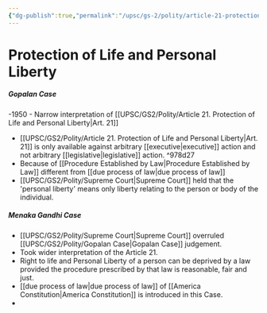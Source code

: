 ```yaml
---
{"dg-publish":true,"permalink":"/upsc/gs-2/polity/article-21-protection-of-life-and-personal-liberty/","dgHomeLink":true,"dgPassFrontmatter":false}
---
```


# Protection of Life and Personal Liberty
 
<div class="transclusion internal-embed is-loaded"><div class="markdown-embed">

<div class="markdown-embed-title">



</div>


##### Gopalan Case
-1950 - Narrow interpretation of [[UPSC/GS2/Polity/Article 21. Protection of Life and Personal Liberty|Art. 21]]
-  [[UPSC/GS2/Polity/Article 21. Protection of Life and Personal Liberty|Art. 21]] is only available against arbitrary [[executive|executive]] action and not arbitrary [[legislative|legislative]] action.  ^978d27
- Because of [[Procedure Established by Law|Procedure Established by Law]] different from [[due process of law|due process of law]]
- [[UPSC/GS2/Polity/Supreme Court|Supreme Court]] held that the 'personal liberty' means only liberty relating to the person or body of the individual. 

</div></div>

	

<div class="transclusion internal-embed is-loaded"><div class="markdown-embed">

<div class="markdown-embed-title">



</div>


##### Menaka Gandhi Case
- [[UPSC/GS2/Polity/Supreme Court|Supreme Court]] overruled [[UPSC/GS2/Polity/Gopalan Case|Gopalan Case]] judgement. 
- Took wider interpretation of the Article 21. 
- Right to life and Personal Liberty of a person can be deprived by a law provided the procedure prescribed by that law is reasonable, fair and just. 
- [[due process of law|due process of law]] of [[America Constitution|America Constitution]] is introduced in this Case.
- 

</div></div>
 
